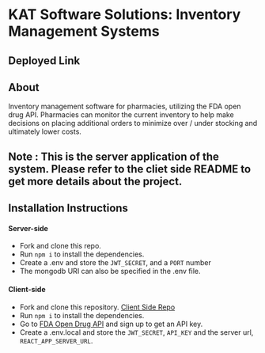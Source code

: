 # KAT Software Solutions: Inventory Management Systems

## Deployed Link

## About
Inventory management software for pharmacies, utilizing the FDA open drug API. Pharmacies can monitor the current inventory to help make decisions on placing additional orders to minimize over / under stocking and ultimately
lower costs.

## Note : This is the server application of the system. Please refer to the cliet side README to get more details about the project. 

## Installation Instructions

#### Server-side
- Fork and clone this repo.
- Run `npm i` to install the dependencies.
- Create a .env and store the `JWT_SECRET`, and a `PORT` number
- The mongodb URI can also be specified in the .env file.

#### Client-side

- Fork and clone this repository. [Client Side Repo](https://github.com/foosasugaome/kat-inventory-management-client1)
- Run `npm i` to install the dependencies.
- Go to [FDA Open Drug API](https://open.fda.gov/apis/) and sign up to get an API key.
- Create a .env.local and store the `JWT_SECRET`,  `API_KEY` and the server url, `REACT_APP_SERVER_URL`.

